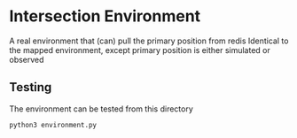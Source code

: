 # Intersection Environment


A real environment that (can) pull the primary position from redis
Identical to the mapped environment, except primary position is either simulated or observed

## Testing
The environment can be tested from this directory
```sh
python3 environment.py
```
